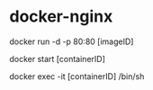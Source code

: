 # docker-nginx

docker run -d -p 80:80 [imageID]

docker start [containerID]

docker exec -it [containerID] /bin/sh 
